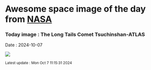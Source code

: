 
# Awesome space image of the day from [NASA](https://api.nasa.gov/)

### Today image : The Long Tails Comet Tsuchinshan-ATLAS
Date : 2024-10-07

![](https://apod.nasa.gov/apod/image/2410/CometA3_Mueras_1080.jpg)

<small>Latest update : Mon Oct  7 11:15:31 2024</small>
        